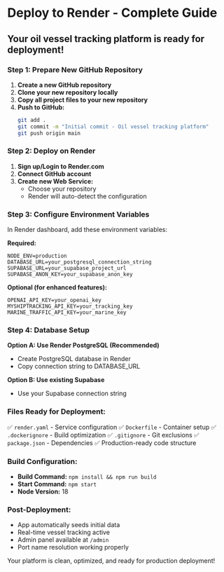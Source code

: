 # Deploy to Render - Complete Guide

## Your oil vessel tracking platform is ready for deployment!

### Step 1: Prepare New GitHub Repository

1. **Create a new GitHub repository**
2. **Clone your new repository locally**
3. **Copy all project files to your new repository**
4. **Push to GitHub:**
   ```bash
   git add .
   git commit -m "Initial commit - Oil vessel tracking platform"
   git push origin main
   ```

### Step 2: Deploy on Render

1. **Sign up/Login to Render.com**
2. **Connect GitHub account**
3. **Create new Web Service:**
   - Choose your repository
   - Render will auto-detect the configuration

### Step 3: Configure Environment Variables

In Render dashboard, add these environment variables:

**Required:**
```
NODE_ENV=production
DATABASE_URL=your_postgresql_connection_string
SUPABASE_URL=your_supabase_project_url
SUPABASE_ANON_KEY=your_supabase_anon_key
```

**Optional (for enhanced features):**
```
OPENAI_API_KEY=your_openai_key
MYSHIPTRACKING_API_KEY=your_tracking_key
MARINE_TRAFFIC_API_KEY=your_marine_key
```

### Step 4: Database Setup

**Option A: Use Render PostgreSQL (Recommended)**
- Create PostgreSQL database in Render
- Copy connection string to DATABASE_URL

**Option B: Use existing Supabase**
- Use your Supabase connection string

### Files Ready for Deployment:

✅ `render.yaml` - Service configuration
✅ `Dockerfile` - Container setup
✅ `.dockerignore` - Build optimization
✅ `.gitignore` - Git exclusions
✅ `package.json` - Dependencies
✅ Production-ready code structure

### Build Configuration:
- **Build Command:** `npm install && npm run build`
- **Start Command:** `npm start`
- **Node Version:** 18

### Post-Deployment:
- App automatically seeds initial data
- Real-time vessel tracking active
- Admin panel available at `/admin`
- Port name resolution working properly

Your platform is clean, optimized, and ready for production deployment!